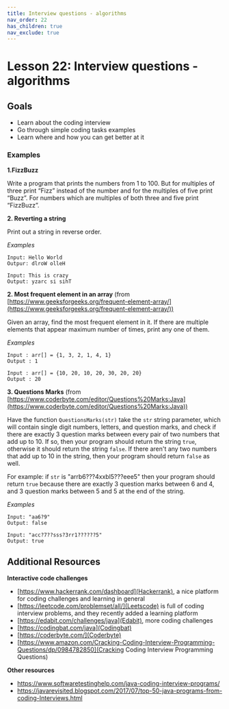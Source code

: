 ```yaml
---
title: Interview questions - algorithms
nav_order: 22
has_children: true
nav_exclude: true
---
```


# Lesson 22: Interview questions - algorithms

## Goals
- Learn about the coding interview
- Go through simple coding tasks examples
- Learn where and how you can get better at it

### Examples

**1.FizzBuzz**

Write a program that prints the numbers from 1 to 100. But for multiples of three print “Fizz” instead of the number and for the multiples of five print “Buzz”. 
For numbers which are multiples of both three and five print “FizzBuzz”.

**2. Reverting a string**

Print out a string in reverse order.

*Examples*
```
Input: Hello World
Outpur: dlroW olleH

Input: This is crazy
Output: yzarc si sihT
```

**2. Most frequent element in an array** (from [https://www.geeksforgeeks.org/frequent-element-array/](https://www.geeksforgeeks.org/frequent-element-array/))

Given an array, find the most frequent element in it. If there are multiple elements that appear maximum number of times, print any one of them.


*Examples*
``` 
Input : arr[] = {1, 3, 2, 1, 4, 1}
Output : 1
 
Input : arr[] = {10, 20, 10, 20, 30, 20, 20}
Output : 20
```

**3. Questions Marks** (from [https://www.coderbyte.com/editor/Questions%20Marks:Java](https://www.coderbyte.com/editor/Questions%20Marks:Java))

Have the function `QuestionsMarks(str)` take the `str` string parameter, which will contain single digit numbers, letters, and question marks, and check if there are exactly 3 question marks between every pair of two numbers that add up to 10. If so, then your program should return the string `true`, otherwise it should return the string `false`. If there aren't any two numbers that add up to 10 in the string, then your program should return `false` as well.

For example: if `str` is "arrb6???4xxbl5???eee5" then your program should return `true` because there are exactly 3 question marks between 6 and 4, and 3 question marks between 5 and 5 at the end of the string.

*Examples*
```
Input: "aa6?9"
Output: false

Input: "acc?7??sss?3rr1??????5"
Output: true
```

## Additional Resources

**Interactive code challenges**

 - [https://www.hackerrank.com/dashboard](Hackerrank), a nice platform for coding challenges and learning in general
 - [https://leetcode.com/problemset/all/](Leetscode) is full of coding interview problems, and they recently added a learning platform
 - [https://edabit.com/challenges/java](Edabit), more coding challenges
 - [https://codingbat.com/java](Codingbat)
 - [https://coderbyte.com/](Coderbyte)
 - [https://www.amazon.com/Cracking-Coding-Interview-Programming-Questions/dp/0984782850](Cracking Coding Interview Programming Questions)

 **Other resources**
 - https://www.softwaretestinghelp.com/java-coding-interview-programs/
 - https://javarevisited.blogspot.com/2017/07/top-50-java-programs-from-coding-Interviews.html
